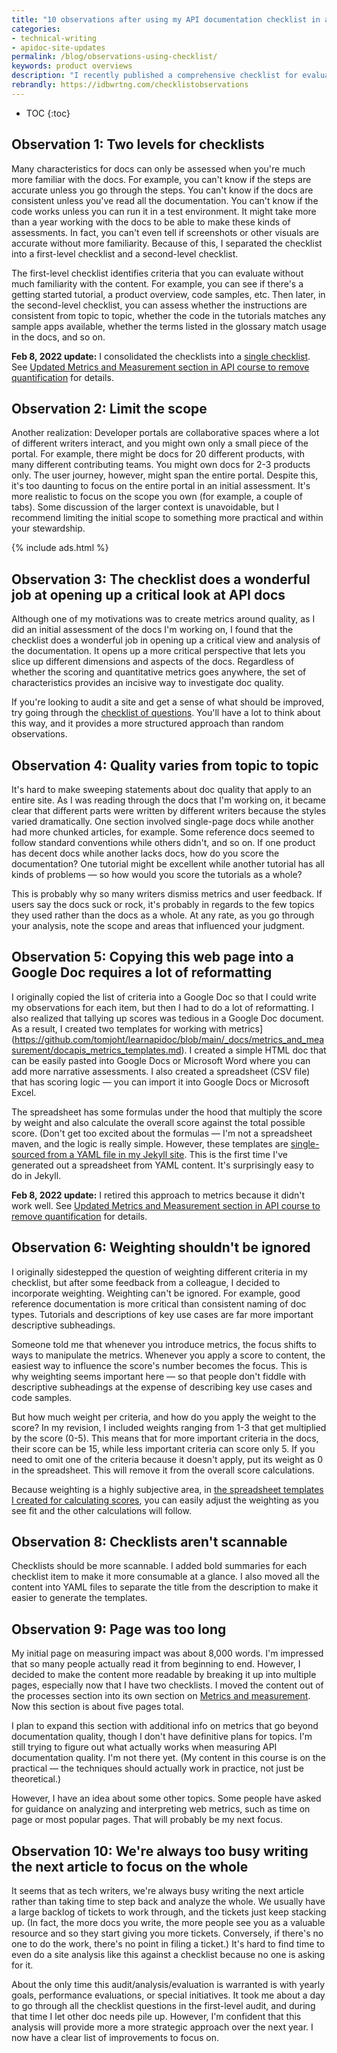 ```yaml
---
title: "10 observations after using my API documentation checklist in a real scenario"
categories:
- technical-writing
- apidoc-site-updates
permalink: /blog/observations-using-checklist/
keywords: product overviews
description: "I recently published a comprehensive checklist for evaluating documentation quality (the section starts <a href='/learnapidoc/docapis_measuring_impact.html'>here</a>). In this section, I noted that my perspective is more evolving and experiential, which was good to note because when I tried to actually use the checklist, I realized a few shortcomings that I needed to address. Here are my 10 observations."
rebrandly: https://idbwrtng.com/checklistobservations
---
```


* TOC
{:toc}

## Observation 1: Two levels for checklists

Many characteristics for docs can only be assessed when you're much more familiar with the docs. For example, you can't know if the steps are accurate unless you go through the steps. You can't know if the docs are consistent unless you've read all the documentation. You can't know if the code works unless you can run it in a test environment. It might take more than a year working with the docs to be able to make these kinds of assessments. In fact, you can't even tell if screenshots or other visuals are accurate without more familiarity. Because of this, I separated the checklist into a first-level checklist and a second-level checklist.

The first-level checklist identifies criteria that you can evaluate without much familiarity with the content. For example, you can see if there's a getting started tutorial, a product overview, code samples, etc. Then later, in the second-level checklist, you can assess whether the instructions are consistent from topic to topic, whether the code in the tutorials matches any sample apps available, whether the terms listed in the glossary match usage in the docs, and so on.

**Feb 8, 2022 update:** I consolidated the checklists into a [single checklist](/learnapidoc/docapis_quality_checklist.html). See [Updated Metrics and Measurement section in API course to remove quantification](/blog/updated-api-measurement-section) for details.

## Observation 2: Limit the scope

Another realization: Developer portals are collaborative spaces where a lot of different writers interact, and you might own only a small piece of the portal. For example, there might be docs for 20 different products, with many different contributing teams. You might own docs for 2-3 products only. The user journey, however, might span the entire portal. Despite this, it's too daunting to focus on the entire portal in an initial assessment. It's more realistic to focus on the scope you own (for example, a couple of tabs). Some discussion of the larger context is unavoidable, but I recommend limiting the initial scope to something more practical and within your stewardship.

{% include ads.html %}

## Observation 3: The checklist does a wonderful job at opening up a critical look at API docs

Although one of my motivations was to create metrics around quality, as I did an initial assessment of the docs I'm working on, I found that the checklist does a wonderful job in opening up a critical view and analysis of the documentation. It opens up a more critical perspective that lets you slice up different dimensions and aspects of the docs. Regardless of whether the scoring and quantitative metrics goes anywhere, the set of characteristics provides an incisive way to investigate doc quality.

If you're looking to audit a site and get a sense of what should be improved, try going through the [checklist of questions](/learnapidoc/docapis_quality_checklist.html). You'll have a lot to think about this way, and it provides a more structured approach than random observations.

## Observation 4: Quality varies from topic to topic

It's hard to make sweeping statements about doc quality that apply to an entire site. As I was reading through the docs that I'm working on, it became clear that different parts were written by different writers because the styles varied dramatically. One section involved single-page docs while another had more chunked articles, for example. Some reference docs seemed to follow standard conventions while others didn't, and so on. If one product has decent docs while another lacks docs, how do you score the documentation? One tutorial might be excellent while another tutorial has all kinds of problems &mdash; so how would you score the tutorials as a whole?

This is probably why so many writers dismiss metrics and user feedback. If users say the docs suck or rock, it's probably in regards to the few topics they used rather than the docs as a whole. At any rate, as you go through your analysis, note the scope and areas that influenced your judgment.

## Observation 5: Copying this web page into a Google Doc requires a lot of reformatting

I originally copied the list of criteria into a Google Doc so that I could write my observations for each item, but then I had to do a lot of reformatting. I also realized that tallying up scores was tedious in a Google Doc document. As a result, I created two templates for working with metrics](https://github.com/tomjoht/learnapidoc/blob/main/_docs/metrics_and_measurement/docapis_metrics_templates.md). I created a simple HTML doc that can be easily pasted into Google Docs or Microsoft Word where you can add more narrative assessments. I also created a spreadsheet (CSV file) that has scoring logic &mdash; you can import it into Google Docs or Microsoft Excel.

The spreadsheet has some formulas under the hood that multiply the score by weight and also calculate the overall score against the total possible score. (Don't get too excited about the formulas &mdash; I'm not a spreadsheet maven, and the logic is really simple. However, these templates are [single-sourced from a YAML file in my Jekyll site](https://github.com/tomjoht/learnapidoc/blob/main/_docs/metrics_and_measurement/docapis_metrics_templates.md). This is the first time I've generated out a spreadsheet from YAML content. It's surprisingly easy to do in Jekyll.

**Feb 8, 2022 update:** I retired this approach to metrics because it didn't work well. See [Updated Metrics and Measurement section in API course to remove quantification](/blog/updated-api-measurement-section) for details.

## Observation 6: Weighting shouldn't be ignored

I originally sidestepped the question of weighting different criteria in my checklist, but after some feedback from a colleague, I decided to incorporate weighting. Weighting can't be ignored. For example, good reference documentation is more critical than consistent naming of doc types. Tutorials and descriptions of key use cases are far more important descriptive subheadings.

Someone told me that whenever you introduce metrics, the focus shifts to ways to manipulate the metrics. Whenever you apply a score to content, the easiest way to influence the score's number becomes the focus. This is why weighting seems important here &mdash; so that people don't fiddle with descriptive subheadings at the expense of describing key use cases and code samples.

But how much weight per criteria, and how do you apply the weight to the score? In my revision, I included weights ranging from 1-3 that get multiplied by the score (0-5). This means that for more important criteria in the docs, their score can be 15, while less important criteria can score only 5. If you need to omit one of the criteria because it doesn't apply, put its weight as 0 in the spreadsheet. This will remove it from the overall score calculations.

Because weighting is a highly subjective area, in [the spreadsheet templates I created for calculating scores](/learnapidoc/docapis_metrics_templates.html), you can easily adjust the weighting as you see fit and the other calculations will follow.

## Observation 8: Checklists aren't scannable

Checklists should be more scannable. I added bold summaries for each checklist item to make it more consumable at a glance. I also moved all the content into YAML files to separate the title from the description to make it easier to generate the templates.

## Observation 9: Page was too long

My initial page on measuring impact was about 8,000 words. I'm impressed that so many people actually read it from beginning to end. However, I decided to make the content more readable by breaking it up into multiple pages, especially now that I have two checklists. I moved the content out of the processes section into its own section on [Metrics and measurement](/learnapidoc/docapis_metrics_and_measurement). Now this section is about five pages total.

I plan to expand this section with additional info on metrics that go beyond documentation quality, though I don't have definitive plans for topics. I'm still trying to figure out what actually works when measuring API documentation quality. I'm not there yet. (My content in this course is on the practical &mdash; the techniques should actually work in practice, not just be theoretical.)

However, I have an idea about some other topics. Some people have asked for guidance on analyzing and interpreting web metrics, such as time on page or most popular pages. That will probably be my next focus.

## Observation 10: We're always too busy writing the next article to focus on the whole

It seems that as tech writers, we're always busy writing the next article rather than taking time to step back and analyze the whole. We usually have a large backlog of tickets to work through, and the tickets just keep stacking up. (In fact, the more docs you write, the more people see you as a valuable resource and so they start giving you more tickets. Conversely, if there's no one to do the work, there's no point in filing a ticket.) It's hard to find time to even do a site analysis like this against a checklist because no one is asking for it.

About the only time this audit/analysis/evaluation is warranted is with yearly goals, performance evaluations, or special initiatives. It took me about a day to go through all the checklist questions in the first-level audit, and during that time I let other doc needs pile up. However, I'm confident that this analysis will provide more a more strategic approach over the next year. I now have a clear list of improvements to focus on.
